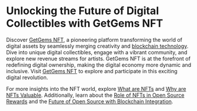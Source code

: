 # Unlocking the Future of Digital Collectibles with GetGems NFT

Discover [GetGems NFT](https://getgems.io), a pioneering platform transforming the world of digital assets by seamlessly merging creativity and [blockchain technology](https://www.license-token.com/wiki/what-is-blockchain). Dive into unique digital collectibles, engage with a vibrant community, and explore new revenue streams for artists. GetGems NFT is at the forefront of redefining digital ownership, making the digital economy more dynamic and inclusive. Visit [GetGems NFT](https://getgems.io) to explore and participate in this exciting digital revolution.

For more insights into the NFT world, explore [What are NFTs](https://www.license-token.com/wiki/what-are-nf-ts) and [Why are NFTs Valuable](https://www.license-token.com/wiki/why-are-nf-ts-valuable). Additionally, learn about the [Role of NFTs in Open Source Rewards](https://www.license-token.com/wiki/the-role-of-nf-ts-in-open-source-rewards) and the [Future of Open Source with Blockchain Integration](https://www.license-token.com/wiki/the-future-of-open-source-with-blockchain-integration).